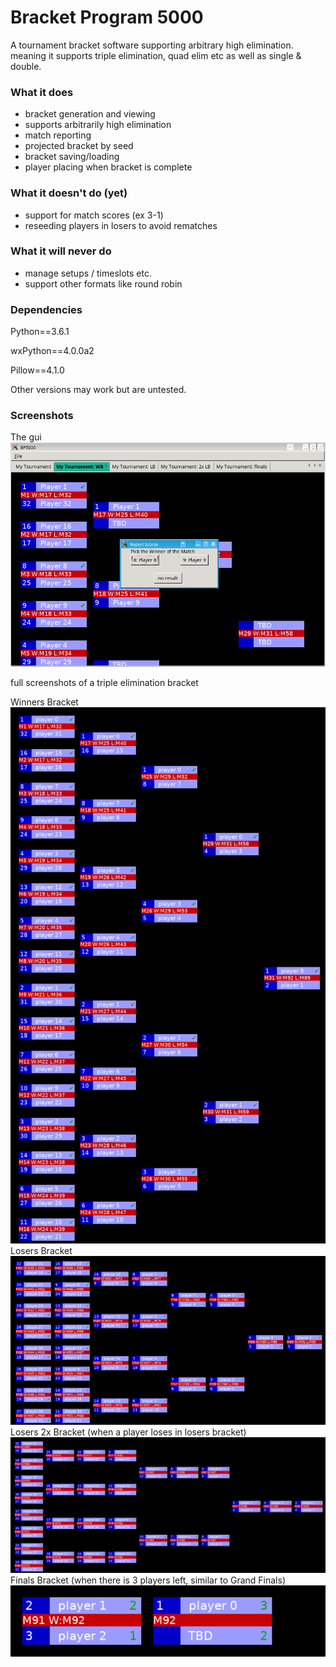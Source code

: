 # Bracket Program 5000
A tournament bracket software supporting arbitrary high elimination.
meaning it supports triple elimination, quad elim etc as well as single & double.

### What it does
 - bracket generation and viewing
 - supports arbitrarily high elimination
 - match reporting
  - projected bracket by seed
  - bracket saving/loading
  - player placing when bracket is complete
  
### What it doesn't do (yet)
 - support for match scores (ex 3-1)
 - reseeding players in losers to avoid rematches

### What it will never do
 - manage setups / timeslots etc.
 - support other formats like round robin

### Dependencies
Python==3.6.1

wxPython==4.0.0a2

Pillow==4.1.0

Other versions may work but are untested.

### Screenshots
The gui
![Gui](docs/examples/gui.png?raw=true "GUI")


full screenshots of a triple elimination bracket

Winners Bracket
![Winners bracket](docs/examples/winners.png?raw=true "Winners Bracket")
Losers Bracket
![Losers bracket](docs/examples/losers.png?raw=true "Losers Bracket")
Losers 2x Bracket (when a player loses in losers bracket)
![Losers 2x bracket](docs/examples/losers2x.png?raw=true "Losers 2x Bracket")
Finals Bracket (when there is 3 players left, similar to Grand Finals)
![Finals bracket](docs/examples/finals.png?raw=true "Finals Bracket")
